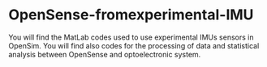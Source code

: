 # OpenSense-fromexperimental-IMU
You will find the MatLab codes used to use experimental IMUs sensors in OpenSim. You will find also codes for the processing of data and statistical analysis between OpenSense and optoelectronic system.
